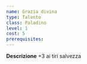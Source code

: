 ```yaml
---
name: Grazia divina
type: Talento
class: Paladino
level: 1
cost: 5
prerequisites: 
---
```


**Descrizione**
+3 ai tiri salvezza